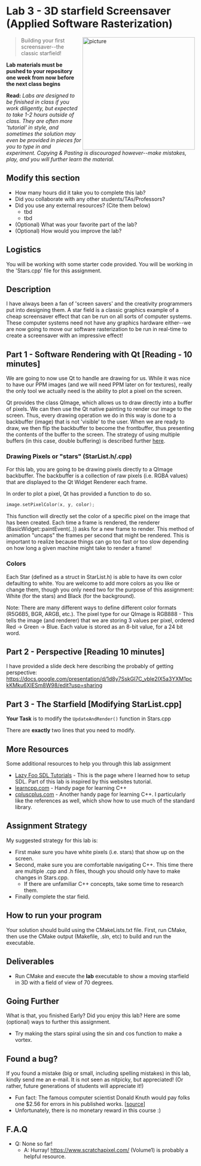 # Lab 3 - 3D starfield Screensaver (Applied Software Rasterization)

<img align="right" src="./media/stars.png" width="300px" alt="picture">


> Building your first screensaver--the classic starfield!

**Lab materials must be pushed to your repository one week from now before the next class begins**

**Read:** *Labs are designed to be finished in class if you work diligently, but expected to take 1-2 hours outside of class. They are often more 'tutorial' in style, and sometimes the solution may even be provided in pieces for you to type in and experiment. Copying & Pasting is discouraged however--make mistakes, play, and you will further learn the material.*

## Modify this section

- How many hours did it take you to complete this lab?
- Did you collaborate with any other students/TAs/Professors?
- Did you use any external resources? (Cite them below)
  - tbd
  - tbd
- (Optional) What was your favorite part of the lab?
- (Optional) How would you improve the lab?

## Logistics

You will be working with some starter code provided. You will be working in the 'Stars.cpp' file for this assignment.

## Description

I have always been a fan of 'screen savers' and the creativity programmers put into designing them. A star field is a classic graphics example of a cheap screensaver effect that can be run on all sorts of computer systems. These computer systems need not have any graphics hardware either--we are now going to move our software rasterization to be run in real-time to create a screensaver with an impressive effect!

## Part 1 - Software Rendering with Qt [Reading - 10 minutes]

We are going to now use Qt to handle are drawing for us. While it was nice to have our PPM images (and we will need PPM later on for textures), really the only tool we actually need is the ability to plot a pixel on the screen.

Qt provides the class QImage, which allows us to draw directly into a
buffer of pixels.  We can then use the Qt native painting to render
our image to the screen.  Thus, every drawing operation we do in this
way is done to a backbuffer (image) that is not 'visible' to the
user. When we are ready to draw, we then flip the backbuffer to become
the frontbuffer, thus presenting the contents of the buffer to the
screen. The strategy of using multiple buffers (in this case, double
buffering) is described further
[here](https://wiki.osdev.org/Double_Buffering).

### Drawing Pixels or "stars" (StarList.h/.cpp)

For this lab, you are going to be drawing pixels directly to a QImage backbuffer. The backbuffer is a collection of raw pixels (i.e. RGBA values) that are displayed to the Qt Widget Renderer each frame.

In order to plot a pixel, Qt has provided a function to do so.

```cpp
image.setPixelColor(x, y, color);
```

This function will directly set the color of a specific pixel on the image that has been created. Each time a frame is rendered, the renderer (BasicWidget::paintEvent(..)) asks for a new frame to render.  This method of animation "uncaps" the frames per second that might be rendered.  This is important to realize because things can go too fast or too slow depending on how long a given machine might take to render a frame!


### Colors 

Each Star (defined as a struct in StarList.h) is able to have its own color defaulting to white. You are welcome to add more colors as you like or change them, though you only need two for the purpose of this assignment: White (for the stars) and Black (for the background).

Note: There are many different ways to define different color formats (R5G6B5, BGR, ARGB, etc.). The pixel type for our QImage is RGB888 - This tells the image (and renderer) that we are storing 3 values per pixel, ordered Red -> Green -> Blue.  Each value is stored as an 8-bit value, for a 24 bit word. 

## Part 2 - Perspective [Reading 10 minutes]

I have provided a slide deck here describing the probably of getting perspective: https://docs.google.com/presentation/d/1d8y7SskGl7C_vble2IX5a3YXM1pckKMku6XIESm8W98/edit?usp=sharing

## Part 3 - The Starfield [Modifying StarList.cpp]

**Your Task** is to modify the `UpdateAndRender()` function in Stars.cpp

There are **exactly** two lines that you need to modify.

## More Resources

Some additional resources to help you through this lab assignment

- [Lazy Foo SDL Tutorials](http://lazyfoo.net/tutorials/SDL/)
	  - This is the page where I learned how to setup SDL. Part of this lab is inspired by this websites tutorial.
- [learncpp.com](https://www.learncpp.com/)
	  - Handy page for learning C++
- [cpluscplus.com](http://www.cplusplus.com/)
	  - Another handy page for learning C++. I particularly like the references as well, which show how to use much of the standard library.

## Assignment Strategy

My suggested strategy for this lab is:

- First make sure you have white pixels (i.e. stars) that show up on the screen.
- Second, make sure you are comfortable navigating C++. This time there are multiple .cpp and .h files, though you should only have to make changes in Stars.cpp.
	- If there are unfamiliar C++ concepts, take some time to research them.
- Finally complete the star field.


## How to run your program

Your solution should build using the CMakeLists.txt file.  First, run CMake, then use the CMake output (Makefile, .sln, etc) to build and run the executable.

## Deliverables

- Run CMake and execute the **lab** executable to show a moving starfield in 3D with a field of view of 70 degrees.
 
## Going Further

What is that, you finished Early? Did you enjoy this lab? Here are some (optional) ways to further this assignment.

- Try making the stars spiral using the sin and cos function to make a vortex.

## Found a bug?

If you found a mistake (big or small, including spelling mistakes) in this lab, kindly send me an e-mail. It is not seen as nitpicky, but appreciated! (Or rather, future generations of students will appreciate it!)

- Fun fact: The famous computer scientist Donald Knuth would pay folks one $2.56 for errors in his published works. [[source](https://en.wikipedia.org/wiki/Knuth_reward_check)]
- Unfortunately, there is no monetary reward in this course :)

## F.A.Q

- Q: None so far!
	- A: Hurray! https://www.scratchapixel.com/ (Volume1) is probably a helpful resource.